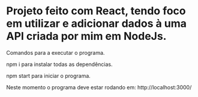# Projeto feito com React, tendo foco em utilizar e adicionar dados à uma API criada por mim em NodeJs.

Comandos para a executar o programa. 

  npm i       para instalar todas as dependências.
  
  npm start   para iniciar o programa.

Neste momento o programa deve estar rodando em: http://localhost:3000/

